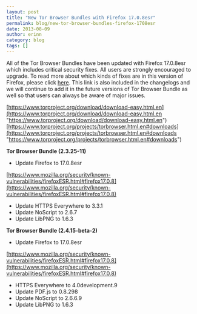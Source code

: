 ```yaml
---
layout: post
title: "New Tor Browser Bundles with Firefox 17.0.8esr"
permalink: blog/new-tor-browser-bundles-firefox-1708esr
date: 2013-08-09
author: erinn
category: blog
tags: []
---
```


All of the Tor Browser Bundles have been updated with Firefox 17.0.8esr which includes critical security fixes. All users are strongly encouraged to upgrade. To read more about which kinds of fixes are in this version of Firefox, please click [here](https://www.mozilla.org/security/known-vulnerabilities/firefoxESR.html#firefox17.0.8). This link is also included in the changelogs and we will continue to add it in the future versions of Tor Browser Bundle as well so that users can always be aware of major issues.

[https://www.torproject.org/download/download-easy.html.en](https://www.torproject.org/download/download-easy.html.en "https://www.torproject.org/download/download-easy.html.en")
 [https://www.torproject.org/projects/torbrowser.html.en#downloads](https://www.torproject.org/projects/torbrowser.html.en#downloads "https://www.torproject.org/projects/torbrowser.html.en#downloads")

**Tor Browser Bundle (2.3.25-11)**

- Update Firefox to 17.0.8esr

[https://www.mozilla.org/security/known-vulnerabilities/firefoxESR.html#firefox17.0.8](https://www.mozilla.org/security/known-vulnerabilities/firefoxESR.html#firefox17.0.8)

- Update HTTPS Everywhere to 3.3.1
- Update NoScript to 2.6.7
- Update LibPNG to 1.6.3

**Tor Browser Bundle (2.4.15-beta-2)**

- Update Firefox to 17.0.8esr

[https://www.mozilla.org/security/known-vulnerabilities/firefoxESR.html#firefox17.0.8](https://www.mozilla.org/security/known-vulnerabilities/firefoxESR.html#firefox17.0.8)

- HTTPS Everywhere to 4.0development.9
- Update PDF.js to 0.8.298
- Update NoScript to 2.6.6.9
- Update LibPNG to 1.6.3

